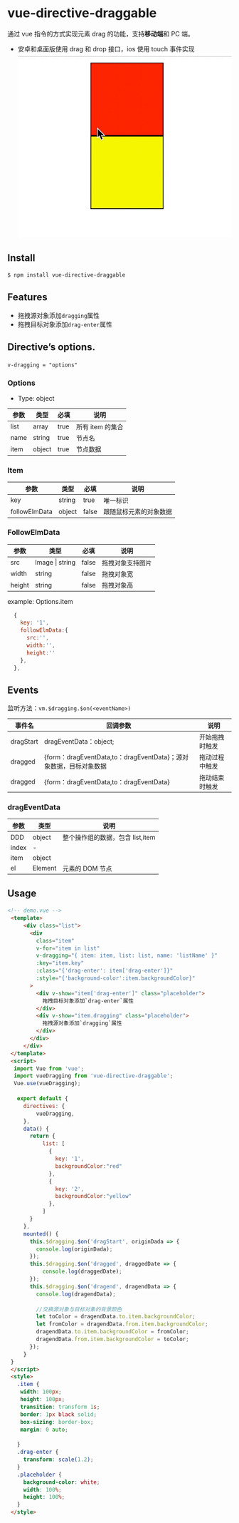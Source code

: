 # vue-directive-draggable

通过 vue 指令的方式实现元素 drag 的功能，支持**移动端**和 PC 端。

- 安卓和桌面版使用 drag 和 drop 接口，ios 使用 touch 事件实现
  ![](https://github.com/TreeZhou/vue-directive-draggable/blob/master/preview.gif)

## Install

```sh
$ npm install vue-directive-draggable
```

## Features

- 拖拽源对象添加`dragging`属性
- 拖拽目标对象添加`drag-enter`属性

## Directive’s options.

`v-dragging = "options"`

### Options

- Type: object

| 参数 | 类型   | 必填 | 说明             |
| ---- | ------ | ---- | ---------------- |
| list | array  | true | 所有 item 的集合 |
| name | string | true | 节点名           |
| item | object | true | 节点数据         |

### Item

| 参数          | 类型   | 必填  | 说明                   |
| ------------- | ------ | ----- | ---------------------- |
| key           | string | true  | 唯一标识               |
| followElmData | object | false | 跟随鼠标元素的对象数据 |

### FollowElmData

| 参数   | 类型            | 必填  | 说明             |
| ------ | --------------- | ----- | ---------------- |
| src    | Image \| string | false | 拖拽对象支持图片 |
| width  | string          | false | 拖拽对象宽       |
| height | string          | false | 拖拽对象高       |

example: Options.item

```js
  {
    key: '1',
    followElmData:{
      src:'',
      width:'',
      height:''
    },
  },
```

## Events

监听方法：`vm.$dragging.$on(<eventName>)`

| 事件名    | 回调参数                                                          | 说明           |
| --------- | ----------------------------------------------------------------- | -------------- |
| dragStart | dragEventData：object;                                            | 开始拖拽时触发 |
| dragged   | {form：dragEventData,to：dragEventData}；源对象数据，目标对象数据 | 拖动过程中触发 |
| dragged   | {form：dragEventData,to：dragEventData}                           | 拖动结束时触发 |

### dragEventData

| 参数  | 类型    | 说明                             |
| ----- | ------- | -------------------------------- |
| DDD   | object  | 整个操作组的数据，包含 list,item |
| index | -       |                                  |
| item  | object  |                                  |
| el    | Element | 元素的 DOM 节点                  |

## Usage

```HTML
<!-- demo.vue -->
 <template>
     <div class="list">
       <div
         class="item"
         v-for="item in list"
         v-dragging="{ item: item, list: list, name: 'listName' }"
         :key="item.key"
         :class="{'drag-enter': item['drag-enter']}"
         :style="{'background-color':item.backgroundColor}"
       >
         <div v-show="item['drag-enter']" class="placeholder">
           拖拽目标对象添加`drag-enter`属性
         </div>
         <div v-show="item.dragging" class="placeholder">
           拖拽源对象添加`dragging`属性
         </div>
       </div>
     </div>
 </template>
 <script>
  import Vue from 'vue';
  import vueDragging from 'vue-directive-draggable';
  Vue.use(vueDragging);

   export default {
     directives: {
         vueDragging,
     },
     data() {
       return {
           list: [
             {
               key: '1',
               backgroundColor:"red"
             },
             {
               key: '2',
               backgroundColor:"yellow"
             },
           ]
       }
     },
     mounted() {
       this.$dragging.$on('dragStart', originDada => {
         console.log(originDada);
       });
       this.$dragging.$on('dragged', draggedDate => {
           console.log(draggedDate);
       });
       this.$dragging.$on('dragend', dragendData => {
         console.log(dragendData);

         //交换源对象与目标对象的背景颜色
         let toColor = dragendData.to.item.backgroundColor;
         let fromColor = dragendData.from.item.backgroundColor;
         dragendData.to.item.backgroundColor = fromColor;
         dragendData.from.item.backgroundColor = toColor;
       });
     }
 }
 </script>
 <style>
   .item {
    width: 100px;
    height: 100px;
    transition: transform 1s;
    border: 1px black solid;
    box-sizing: border-box;
    margin: 0 auto;

   }
   .drag-enter {
     transform: scale(1.2);
   }
   .placeholder {
     background-color: white;
     width: 100%;
     height: 100%;
   }
 </style>
```
